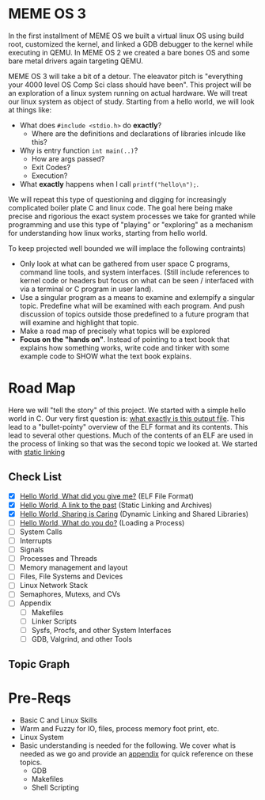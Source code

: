 # MEME OS 3

In the first installment of MEME OS we built a virtual linux OS using build root, customized the kernel, and linked a GDB debugger to the kernel while executing in QEMU. In MEME OS 2 we created a bare bones OS and some bare metal drivers again targeting QEMU.

MEME OS 3 will take a bit of a detour. The eleavator pitch is "everything your 4000 level OS Comp Sci class should have been". This project will be an exploration of a linux system running on actual hardware. We will treat our linux system as object of study. Starting from a hello world, we will look at things like:

* What does `#include <stdio.h>` do **exactly**?
    * Where are the definitions and declarations of libraries inlcude like this?
* Why is entry function `int main(..)`?
    * How are args passed?
    * Exit Codes?
    * Execution?
* What **exactly** happens when I call `printf("hello\n");`.

We will repeat this type of questioning and digging for increasingly complicated boiler plate C and linux code. The goal here being make precise and rigorious the exact system processes we take for granted while programming and use this type of "playing" or "exploring" as a mechanism for understanding how linux works, starting from hello world.

To keep projected well bounded we will implace the following contraints)

* Only look at what can be gathered from user space C programs, command line tools, and system interfaces. (Still include references to kernel code or headers but focus on what can be seen / interfaced with via a terminal or C program in user land).
* Use a singular program as a means to examine and exlempify a singular topic. Predefine what will be examined with each program. And push discussion of topics outside those predefined to a future program that will examine and highlight that topic.
* Make a road map of precisely what topics will be explored
* **Focus on the "hands on"**. Instead of pointing to a text book that explains how something works, write code and tinker with some example code to SHOW what the text book explains.

# Road Map

Here we will "tell the story" of this project. We started with a simple hello world in C. Our very first question is: [what exactly is this output file](./Hello_World). This lead to a "bullet-pointy" overview of the ELF format and its contents. This lead to several other questions. Much of the contents of an ELF are used in the process of linking so that was the second topic we looked at. We started with [static linking]()

## Check List

* [X] [Hello World, What did you give me?](./Hello_World) (ELF File Format)
* [X] [Hello World, A link to the past](./Linking) (Static Linking and Archives)
* [X] [Hello World, Sharing is Caring](./Dynamic_Linking) (Dynamic Linking and Shared Libraries)
* [ ] [Hello World, What do you do?](./Loading) (Loading a Process)
* [ ] System Calls
* [ ] Interrupts
* [ ] Signals
* [ ] Processes and Threads
* [ ] Memory management and layout
* [ ] Files, File Systems and Devices
* [ ] Linux Network Stack
* [ ] Semaphores, Mutexs, and CVs
* [ ] Appendix
    * [ ] Makefiles
    * [ ] Linker Scripts
    * [ ] Sysfs, Procfs, and other System Interfaces
    * [ ] GDB, Valgrind, and other Tools

## Topic Graph

# Pre-Reqs

* Basic C and Linux Skills
* Warm and Fuzzy for IO, files, process memory foot print, etc.
* Linux System
* Basic understanding is needed for the following. We cover what is needed as we go and provide an [appendix](./Appendix) for quick reference on these topics.
    * GDB
    * Makefiles
    * Shell Scripting
